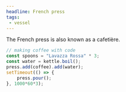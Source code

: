 ```yaml
---
headline: French press
tags:
 - vessel
---
```


The French press is also known as a cafetière.

```js
// making coffee with code
const spoons = "Lavazza Rossa" * 3;
const water = kettle.boil();
press.add(coffee).add(water);
setTimeout(() => {
    press.pour();
}, 1000*60*3);
```